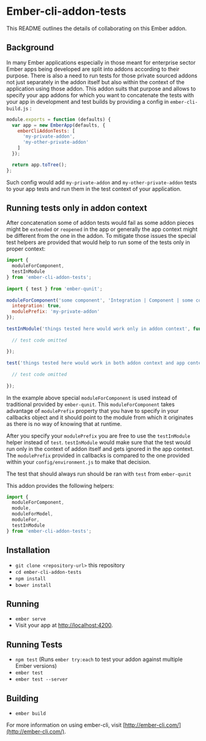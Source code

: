 # Ember-cli-addon-tests

This README outlines the details of collaborating on this Ember addon.

## Background

In many Ember applications especially in those meant for enterprise sector Ember apps being developed are split into addons according to their purpose. There is also a need to run tests for those private sourced addons not just separately in the addon itself but also within the context of the application using those addon. This addon suits that purpose and allows to specify your app addons for which you want to concatenate the tests with your app in development and test builds by providing a config in `ember-cli-build.js` :
 
```js
module.exports = function (defaults) {
  var app = new EmberApp(defaults, {
    emberCliAddonTests: [
      'my-private-addon',
      'my-other-private-addon'
    ]
  });

  return app.toTree();
};
```

Such config would add `my-private-addon` and `my-other-private-addon` tests to your app tests and run them in the test context of your application.

## Running tests only in addon context

After concatenation some of addon tests would fail as some addon pieces might be `extended` or `reopened` in the app or generally the app context might be different from the one in the addon. To mitigate those issues the special test helpers are provided that would help to run some of the tests only in proper context:

```js
import { 
  moduleForComponent, 
  testInModule 
} from 'ember-cli-addon-tests';
 
import { test } from 'ember-qunit';
 
moduleForComponent('some component', 'Integration | Component | some component', {
  integration: true,
  modulePrefix: 'my-private-addon'
});
 
testInModule('things tested here would work only in addon context', function(assert) {
  
  // test code omitted
  
});
 
test('things tested here would work in both addon context and app context', function(assert) {
  
  // test code omitted
  
});
```

In the example above special `moduleForComponent` is used instead of traditional provided by `ember-qunit`. This `moduleForComponent` takes advantage of `modulePrefix` property that you have to specify in your callbacks object and it should point to the module from which it originates as there is no way of knowing that at runtime.

After you specify your `modulePrefix` you are free to use the `testInModule` helper instead of `test`. `testInModule` would make sure that the test would run only in the context of addon itself and gets ignored in the app context. The `modulePrefix` provided in callbacks is compared to the one provided within your `config/environment.js` to make that decision.

The test that should always run should be ran with `test` from `ember-qunit`

This addon provides the following helpers:

```js
import { 
  moduleForComponent,
  module,
  moduleForModel,
  moduleFor,
  testInModule 
} from 'ember-cli-addon-tests';
```

## Installation

* `git clone <repository-url>` this repository
* `cd ember-cli-addon-tests`
* `npm install`
* `bower install`

## Running

* `ember serve`
* Visit your app at [http://localhost:4200](http://localhost:4200).

## Running Tests

* `npm test` (Runs `ember try:each` to test your addon against multiple Ember versions)
* `ember test`
* `ember test --server`

## Building

* `ember build`

For more information on using ember-cli, visit [http://ember-cli.com/](http://ember-cli.com/).

